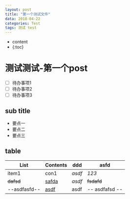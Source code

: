 ```yaml
---
layout: post
title: "第一个测试文件"
data: 2018-04-22
categories: Test
tags: 测试 test
---
```

* content
* {:toc}

# 测试测试-第一个post



- [ ] 待办事项1
- [ ] 待办事项2
- [ ] 待办事项3

## sub title

- 要点一
- 要点二
- 要点三

## table

| **List**     | **Contents** | **ddd** | **asfd**       |
| ------------ | ------------ | ------- | -------------- |
| item1        | con1         | *asdf*  | *123*          |
| ~~dafsd~~    | <u>safda</u> | _asdf_  | ~~fsdafd~~     |
| --asdfasfd-- | <u>asdf</u>  | asdf    | -- asdfafsd -- |


